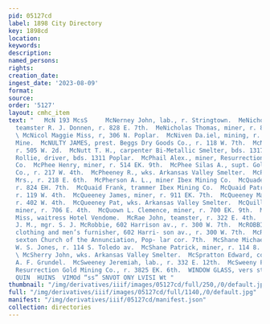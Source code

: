 ```yaml
---
pid: 05127cd
label: 1898 City Directory
key: 1898cd
location: 
keywords: 
description: 
named_persons: 
rights: 
creation_date: 
ingest_date: '2023-08-09'
format: 
source: 
order: '5127'
layout: cmhc_item
text: "   McN 193 McsS     McNerney John, lab., r. Stringtown.  MeNicholas Frank T.,
  teamster R. J. Donnen, r. 828 E. 7th.  MeNicholas Thomas, miner, r. 828 E. 7th.
  \ McNicol Maggie Miss, r, 306 N. Poplar.  McNiven Da.iel, mining, r. Chrysolite
  Mine.  McNULTY JAMES, prest. Beggs Dry Goods Co., r. 118 W. 7th.  McNulty Mary Mrs.,
  r. 505 W. 2d.  McNutt T. H., carpenter Bi-Metallic Smelter, bds. 1317 Poplar.  McOwens
  Rollie, driver, bds. 1311 Poplar.  McPhail Alex., miner, Resurrection Gold Mining
  Co.  McPhee Henry, miner, r. 514 EK. 9th.  McPhee Silas A., supt. Golden Lamp Mining
  Co., r. 217 W. 4th.  McPheeney R., wks. Arkansas Valley Smelter.  McPherson Alice
  Mrs., r. 218 E. 6th.  McPherson A. L., miner Ibex Mining Co.  McQuade Annie Mrs.,
  r. 824 EH. 7th.  McQuaid Frank, trammer Ibex Mining Co.  McQuaid Patrick, foundryman,
  r. 119 W. 4th.  McQueeney James, miner, r. 911 EK. 7th.  McQueeney Maggie Mrs.,
  r. 402 W. 4th.  McQueeney Pat, wks. Arkansas Valley Smelter.  McQuilliam James,
  miner, r. 706 E. 4th.  McQuown L. Clemence, miner, r. 700 EK. 9th.  McRae Belle
  Miss, waitress Hotel Vendome.  McRae John, teamster, r. 322 E. 4th.  McRobbie John
  J. M., mgr. S. J. McRobbie, 602 Harrison av., r. 300 W. 7th.  McROBBIE S§8. J.,
  clothing and men’s furnisher, 602 Harri- son av., r. 300 W. 7th.  McRory Patrick,
  sexton Church of the Annunciation, Pop- lar cor. 7th.  McShane Michael P., clk.
  W. S. Jones, r. 114 S. Toledo av.  McShane Patrick, miner, r. 114 8. Toledo av.
  \ McSherry John, wks. Arkansas Valley Smelter.  McSpratton Edward, col’d, porter
  A. F. Grundel.  McSweeney Jeremiah, lab., r. 332 E. 12th.  McSweeny Felix, miner
  Resurrection Gold Mining Co., r. 3825 EK. 6th.  WINDOW GLASS, vers stzzer J, J,
  QUIN  HUINS  VIMOd “ss” SNVOT ONY LVISI Wt "
thumbnail: "/img/derivatives/iiif/images/05127cd/full/250,/0/default.jpg"
full: "/img/derivatives/iiif/images/05127cd/full/1140,/0/default.jpg"
manifest: "/img/derivatives/iiif/05127cd/manifest.json"
collection: directories
---
```

